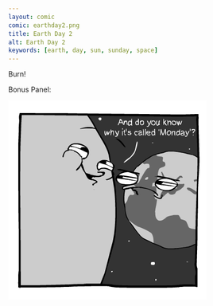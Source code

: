 ```yaml
---
layout: comic
comic: earthday2.png
title: Earth Day 2
alt: Earth Day 2
keywords: [earth, day, sun, sunday, space]
---
```


Burn!

Bonus Panel:

![Earth Day 2 Bonus Panel](/images/earthday2_bonuspanel.png)